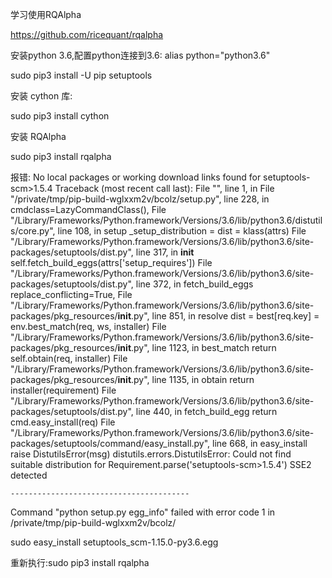 
学习使用RQAlpha

https://github.com/ricequant/rqalpha

安装python 3.6,配置python连接到3.6:
alias python="python3.6"

sudo pip3 install -U pip setuptools

安装 cython 库:

sudo pip3 install cython

安装 RQAlpha

sudo pip3 install rqalpha

报错:
No local packages or working download links found for setuptools-scm>1.5.4
    Traceback (most recent call last):
      File "<string>", line 1, in <module>
      File "/private/tmp/pip-build-wglxxm2v/bcolz/setup.py", line 228, in <module>
        cmdclass=LazyCommandClass(),
      File "/Library/Frameworks/Python.framework/Versions/3.6/lib/python3.6/distutils/core.py", line 108, in setup
        _setup_distribution = dist = klass(attrs)
      File "/Library/Frameworks/Python.framework/Versions/3.6/lib/python3.6/site-packages/setuptools/dist.py", line 317, in __init__
        self.fetch_build_eggs(attrs['setup_requires'])
      File "/Library/Frameworks/Python.framework/Versions/3.6/lib/python3.6/site-packages/setuptools/dist.py", line 372, in fetch_build_eggs
        replace_conflicting=True,
      File "/Library/Frameworks/Python.framework/Versions/3.6/lib/python3.6/site-packages/pkg_resources/__init__.py", line 851, in resolve
        dist = best[req.key] = env.best_match(req, ws, installer)
      File "/Library/Frameworks/Python.framework/Versions/3.6/lib/python3.6/site-packages/pkg_resources/__init__.py", line 1123, in best_match
        return self.obtain(req, installer)
      File "/Library/Frameworks/Python.framework/Versions/3.6/lib/python3.6/site-packages/pkg_resources/__init__.py", line 1135, in obtain
        return installer(requirement)
      File "/Library/Frameworks/Python.framework/Versions/3.6/lib/python3.6/site-packages/setuptools/dist.py", line 440, in fetch_build_egg
        return cmd.easy_install(req)
File "/Library/Frameworks/Python.framework/Versions/3.6/lib/python3.6/site-packages/setuptools/command/easy_install.py", line 668, in easy_install
        raise DistutilsError(msg)
    distutils.errors.DistutilsError: Could not find suitable distribution for Requirement.parse('setuptools-scm>1.5.4')
    SSE2 detected

    ----------------------------------------
Command "python setup.py egg_info" failed with error code 1 in /private/tmp/pip-build-wglxxm2v/bcolz/

sudo easy_install setuptools_scm-1.15.0-py3.6.egg

重新执行:sudo pip3 install rqalpha